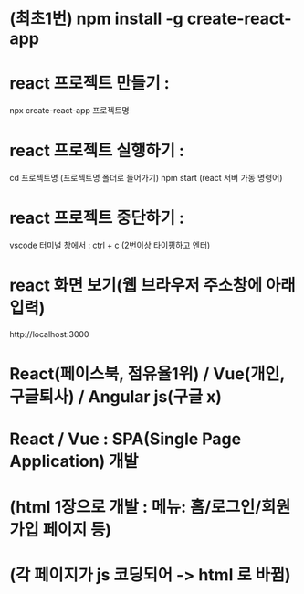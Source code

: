 # (최초1번) npm install -g create-react-app

# react 프로젝트 만들기 : 
npx create-react-app 프로젝트명

# react 프로젝트 실행하기 :
cd 프로젝트명 (프로젝트명 폴더로 들어가기)
npm start    (react 서버 가동 명령어)

# react 프로젝트 중단하기 : 
vscode 터미널 창에서 : ctrl + c (2번이상 타이핑하고 엔터)

# react 화면 보기(웹 브라우저 주소창에 아래 입력)
http://localhost:3000

# React(페이스북, 점유율1위) / Vue(개인, 구글퇴사) / Angular js(구글 x)

# React / Vue : SPA(Single Page Application) 개발
#  (html 1장으로 개발 : 메뉴: 홈/로그인/회원가입 페이지 등)
#   (각 페이지가 js 코딩되어 -> html 로 바뀜)